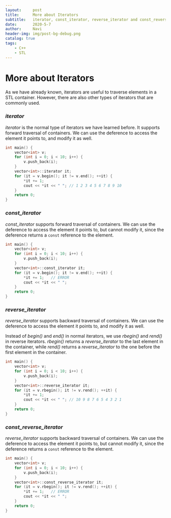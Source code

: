 ```yaml
---
layout:     post
title:      More about Iterators
subtitle:   iterator, const_iterator, reverse_iterator and const_reverse_iterator
date:       2020-5-7
author:     Navi
header-img: img/post-bg-debug.png
catalog: true
tags:
    - C++
    - STL
---
```


# More about Iterators

As we have already known, iterators are useful to traverse elements in a STL container. However, there are also other types of iterators that are commonly used.

### *iterator*

*iterator* is the normal type of iterators we have learned before. It supports forward traversal of containers. We can use the deference to access the element it points to, and modify it as well.

```cpp
int main() {
    vector<int> v;
    for (int i = 0; i < 10; i++) {
        v.push_back(i);
    }
    vector<int>::iterator it;
    for (it = v.begin(); it != v.end(); ++it) {
        *it += 1;
        cout << *it << " ";	// 1 2 3 4 5 6 7 8 9 10
    }
    return 0;
}
```

### *const_iterator*

*const_iterator* supports forward traversal of containers. We can use the deference to access the element it points to, but cannot modify it, since the deference returns a `const` reference to the element.

```cpp
int main() {
    vector<int> v;
    for (int i = 0; i < 10; i++) {
        v.push_back(i);
    }
    vector<int>::const_iterator it;
    for (it = v.begin(); it != v.end(); ++it) {
        *it += 1;	// ERROR
        cout << *it << " ";
    }
    return 0;
}
```

### *reverse_iterator* 

*reverse_iterator* supports backward traversal of containers. We can use the deference to access the element it points to, and modify it as well.

Instead of *begin()* and *end()* in normal iterators, we use *rbegin()* and *rend()* in reverse iterators. *rbegin()* returns a *reverse_iterator* to the last element in the container, while *rend()* returns a *reverse_iterator* to the one before the first element in the container.

```cpp
int main() {
    vector<int> v;
    for (int i = 0; i < 10; i++) {
        v.push_back(i);
    }
    vector<int>::reverse_iterator it;
    for (it = v.rbegin(); it != v.rend(); ++it) {
        *it += 1;
        cout << *it << " ";	// 10 9 8 7 6 5 4 3 2 1
    }
    return 0;
}
```

### *const_reverse_iterator* 

*reverse_iterator* supports backward traversal of containers. We can use the deference to access the element it points to, but cannot modify it, since the deference returns a `const` reference to the element.

```cpp
int main() {
    vector<int> v;
    for (int i = 0; i < 10; i++) {
        v.push_back(i);
    }
    vector<int>::const_reverse_iterator it;
    for (it = v.rbegin(); it != v.rend(); ++it) {
        *it += 1;	// ERROR
        cout << *it << " ";
    }
    return 0;
}
```

